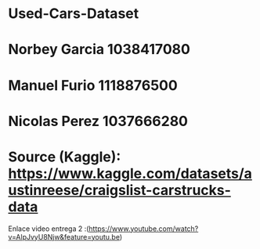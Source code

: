 # Used-Cars-Dataset
# Norbey Garcia 1038417080
# Manuel Furio 1118876500
# Nicolas Perez 1037666280
# Source (Kaggle): https://www.kaggle.com/datasets/austinreese/craigslist-carstrucks-data
Enlace video entrega 2 :(https://www.youtube.com/watch?v=AlpJvyU8Njw&feature=youtu.be)
